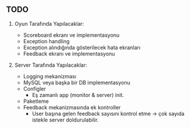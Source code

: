## TODO
1. Oyun Tarafında Yapılacaklar:
    * Scoreboard ekranı ve implementasyonu
    * Exception handling
    * Exception alındığında gösterilecek hata ekranları
    * Feedback ekranı ve implementasyonu
    
2. Server Tarafında Yapılacaklar:
    * Logging mekanizması
    * MySQL veya başka bir DB implementasyonu
    * Configler
        * Eş zamanlı app (monitor & server) init.
    * Paketleme
    * Feedback mekanizmasında ek kontroller
      * User başına gelen feedback sayısını kontrol etme -> çok sayıda istekle server doldurulabilir. 